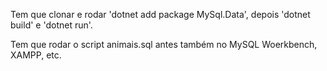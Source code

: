 Tem que clonar e rodar 'dotnet add package MySql.Data', depois 'dotnet build' e 'dotnet run'.

Tem que rodar o script animais.sql antes também no MySQL Woerkbench, XAMPP, etc.
